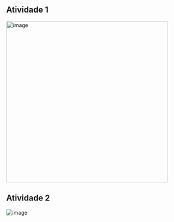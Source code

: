 ## Atividade 1
<img width="430" alt="image" src="https://github.com/user-attachments/assets/0550a4a1-bd18-4f2a-a6de-1588655ff1fe" />

## Atividade 2
![image](https://github.com/user-attachments/assets/c326a8e5-1a24-447f-a835-11ad4f532de9)
